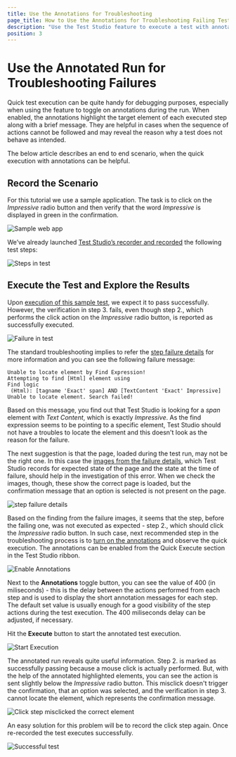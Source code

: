 ```yaml
---
title: Use the Annotations for Troubleshooting
page_title: How to Use the Annotations for Troubleshooting Failing Test?
description: "Use the Test Studio feature to execute a test with annotations to troubleshoot a failing test and debug the errors, which caused it. My test fails and I am not sure what causes the error." 
position: 3
---
```

# Use the Annotated Run for Troubleshooting Failures

Quick test execution can be quite handy for debugging purposes, especially when using the feature to toggle on annotations during the run. When enabled, the annotations highlight the target element of each executed step along with a brief message. They are helpful in cases when the sequence of actions cannot be followed and may reveal the reason why a test does not behave as intended.

The below article describes an end to end scenario, when the quick execution with annotations can be helpful.

## Record the Scenario

For this tutorial we use a sample application. The task is to click on the _Impressive_ radio button and then verify that the word _Impressive_ is displayed in green in the confirmation.

![Sample web app](/img/automated-tests/troubleshooting/use-annotated-run/1WebApp.png)

We’ve already launched <a href="/automated-tests/recording/overview#start-a-recording-session" target="_blank">Test Studio’s recorder and recorded</a> the following test steps:

![Steps in test](/img/automated-tests/troubleshooting/use-annotated-run/2RecordedTest.png)

## Execute the Test and Explore the Results

Upon <a href="/automated-tests/test-execution/quick-execution" target="_blank">execution of this sample test</a>, we expect it to pass successfully. However, the verification in step 3. fails, even though step 2., which performs the click action on the _Impressive_ radio button, is reported as successfully executed.

![Failure in test](/img/automated-tests/troubleshooting/use-annotated-run/3StepFails.png)

The standard troubleshooting implies to refer the <a href="/automated-tests/test-results/step-failure-details" target="_blank">step failure details</a> for more information and you can see the following failure message:

```
Unable to locate element by Find Expression!
Attempting to find [Html] element using 
Find logic 
 (Html): [tagname 'Exact' span] AND [TextContent 'Exact' Impressive]
Unable to locate element. Search failed!
```

Based on this message, you find out that Test Studio is looking for a _span_ element with _Text Content_, which is exactly _Impressive_. As the find expression seems to be pointing to a specific element, Test Studio should not have a troubles to locate the element and this doesn't look as the reason for the failure.

The next suggestion is that the page, loaded during the test run, may not be the right one. In this case the <a href="/automated-tests/test-results/step-failure-details#images-section" target="_blank">images from the failure details</a>, which Test Studio records for expected state of the page and the state at the time of failure, should help in the investigation of this error. When we check the images, though, these show the correct page is loaded, but the confirmation message that an option is selected is not present on the page.

![step failure details](/img/automated-tests/troubleshooting/use-annotated-run/4StepFailureDetails.png)

Based on the finding from the failure images, it seems that the step, before the failing one, was not executed as expected - step 2., which should click the _Impressive_ radio button. In such case, next recommended step in the troubleshooting process is to <a href="/automated-tests/test-execution/quick-run-annotations" target="_blank">turn on the annotations</a> and observe the quick execution. The annotations can be enabled from the Quick Execute section in the Test Studio ribbon.

![Enable Annotations](/img/automated-tests/troubleshooting/use-annotated-run/5EnableAnnotations.png)

Next to the __Annotations__ toggle button, you can see the value of 400 (in miliseconds) - this is the delay between the actions performed from each step and is used to display the short annotation messages for each step. The default set value is usually enough for a good visibility of the step actions during the test execution. The 400 miliseconds delay can be adjusted, if necessary.

Hit the __Execute__ button to start the annotated test execution.

![Start Execution](/img/automated-tests/troubleshooting/use-annotated-run/6ExecuteButton.png)

The annotated run reveals quite useful information. Step 2. is marked as successfully passing because a mouse click is actually performed. But, with the help of the annotated highlighted elements, you can see the action is sent slightly below the _Impressive_ radio button. This misclick doesn't trigger the confirmation, that an option was selected, and the verification in step 3. cannot locate the element, which represents the confirmation message.

![Click step misclicked the correct element](/img/automated-tests/troubleshooting/use-annotated-run/7AnnotatedClick.png)

An easy solution for this problem will be to record the click step again. Once re-recorded the test executes successfully.

![Successful test](/img/automated-tests/troubleshooting/use-annotated-run/8TestPasses.png)